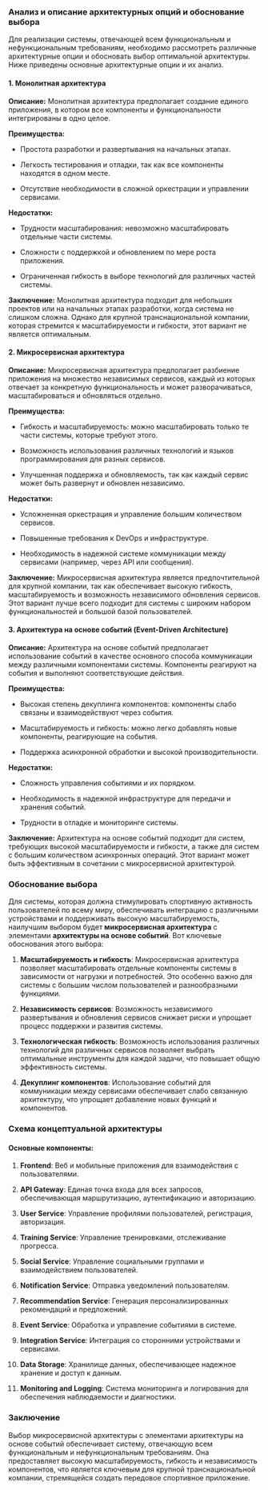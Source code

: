 ### Анализ и описание архитектурных опций и обоснование выбора

Для реализации системы, отвечающей всем функциональным и нефункциональным требованиям, необходимо рассмотреть различные архитектурные опции и обосновать выбор оптимальной архитектуры. Ниже приведены основные архитектурные опции и их анализ.

#### ​1. Монолитная архитектура

**Описание:** Монолитная архитектура предполагает создание единого приложения, в котором все компоненты и функциональности интегрированы в одно целое.

**Преимущества:**

-   Простота разработки и развертывания на начальных этапах.
    
-   Легкость тестирования и отладки, так как все компоненты находятся в одном месте.
    
-   Отсутствие необходимости в сложной оркестрации и управлении сервисами.
    

**Недостатки:**

-   Трудности масштабирования: невозможно масштабировать отдельные части системы.
    
-   Сложности с поддержкой и обновлением по мере роста приложения.
    
-   Ограниченная гибкость в выборе технологий для различных частей системы.
    

**Заключение:** Монолитная архитектура подходит для небольших проектов или на начальных этапах разработки, когда система не слишком сложна. Однако для крупной транснациональной компании, которая стремится к масштабируемости и гибкости, этот вариант не является оптимальным.

#### ​2. Микросервисная архитектура

**Описание:** Микросервисная архитектура предполагает разбиение приложения на множество независимых сервисов, каждый из которых отвечает за конкретную функциональность и может разворачиваться, масштабироваться и обновляться отдельно.

**Преимущества:**

-   Гибкость и масштабируемость: можно масштабировать только те части системы, которые требуют этого.
    
-   Возможность использования различных технологий и языков программирования для разных сервисов.
    
-   Улучшенная поддержка и обновляемость, так как каждый сервис может быть развернут и обновлен независимо.
    

**Недостатки:**

-   Усложненная оркестрация и управление большим количеством сервисов.
    
-   Повышенные требования к DevOps и инфраструктуре.
    
-   Необходимость в надежной системе коммуникации между сервисами (например, через API или сообщения).
    

**Заключение:** Микросервисная архитектура является предпочтительной для крупной компании, так как обеспечивает высокую гибкость, масштабируемость и возможность независимого обновления сервисов. Этот вариант лучше всего подходит для системы с широким набором функциональностей и большой базой пользователей.

#### ​3. Архитектура на основе событий (Event-Driven Architecture)

**Описание:** Архитектура на основе событий предполагает использование событий в качестве основного способа коммуникации между различными компонентами системы. Компоненты реагируют на события и выполняют соответствующие действия.

**Преимущества:**

-   Высокая степень декуплинга компонентов: компоненты слабо связаны и взаимодействуют через события.
    
-   Масштабируемость и гибкость: можно легко добавлять новые компоненты, реагирующие на события.
    
-   Поддержка асинхронной обработки и высокой производительности.
    

**Недостатки:**

-   Сложность управления событиями и их порядком.
    
-   Необходимость в надежной инфраструктуре для передачи и хранения событий.
    
-   Трудности в отладке и мониторинге системы.
    

**Заключение:** Архитектура на основе событий подходит для систем, требующих высокой масштабируемости и гибкости, а также для систем с большим количеством асинхронных операций. Этот вариант может быть эффективным в сочетании с микросервисной архитектурой.

### ​Обоснование выбора

Для системы, которая должна стимулировать спортивную активность пользователей по всему миру, обеспечивать интеграцию с различными устройствами и поддерживать высокую масштабируемость, наилучшим выбором будет **микросервисная архитектура** с элементами **архитектуры на основе событий**. Вот ключевые обоснования этого выбора:

1.  **Масштабируемость и гибкость**: Микросервисная архитектура позволяет масштабировать отдельные компоненты системы в зависимости от нагрузки и потребностей. Это особенно важно для системы с большим числом пользователей и разнообразными функциями.
    
2.  **Независимость сервисов**: Возможность независимого развертывания и обновления сервисов снижает риски и упрощает процесс поддержки и развития системы.
    
3.  **Технологическая гибкость**: Возможность использования различных технологий для различных сервисов позволяет выбрать оптимальные инструменты для каждой задачи, что повышает общую эффективность системы.
    
4.  **Декуплинг компонентов**: Использование событий для коммуникации между сервисами обеспечивает слабо связанную архитектуру, что упрощает добавление новых функций и компонентов.
    

### ​Схема концептуальной архитектуры

#### ​Основные компоненты:

1.  **Frontend**: Веб и мобильные приложения для взаимодействия с пользователями.
    
2.  **API Gateway**: Единая точка входа для всех запросов, обеспечивающая маршрутизацию, аутентификацию и авторизацию.
    
3.  **User Service**: Управление профилями пользователей, регистрация, авторизация.
    
4.  **Training Service**: Управление тренировками, отслеживание прогресса.
    
5.  **Social Service**: Управление социальными группами и взаимодействием пользователей.
    
6.  **Notification Service**: Отправка уведомлений пользователям.
    
7.  **Recommendation Service**: Генерация персонализированных рекомендаций и предложений.
    
8.  **Event Service**: Обработка и управление событиями в системе.
    
9.  **Integration Service**: Интеграция со сторонними устройствами и сервисами.
    
10.  **Data Storage**: Хранилище данных, обеспечивающее надежное хранение и доступ к данным.
    
11.  **Monitoring and Logging**: Система мониторинга и логирования для обеспечения наблюдаемости и диагностики.


### ​Заключение

Выбор микросервисной архитектуры с элементами архитектуры на основе событий обеспечивает систему, отвечающую всем функциональным и нефункциональным требованиям. Она предоставляет высокую масштабируемость, гибкость и независимость компонентов, что является ключевым для крупной транснациональной компании, стремящейся создать передовое спортивное приложение.
